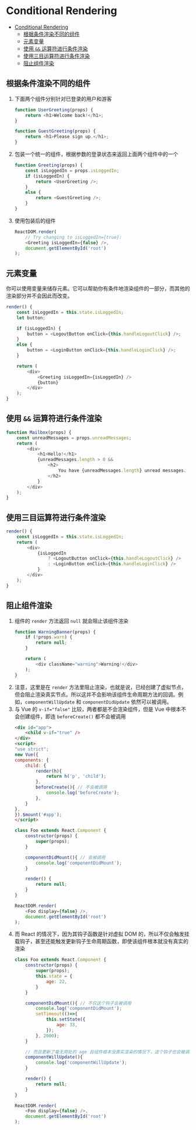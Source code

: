 # Conditional Rendering


<!-- TOC -->

- [Conditional Rendering](#conditional-rendering)
    - [根据条件渲染不同的组件](#根据条件渲染不同的组件)
    - [元素变量](#元素变量)
    - [使用 `&&` 运算符进行条件渲染](#使用--运算符进行条件渲染)
    - [使用三目运算符进行条件渲染](#使用三目运算符进行条件渲染)
    - [阻止组件渲染](#阻止组件渲染)

<!-- /TOC -->


## 根据条件渲染不同的组件
1. 下面两个组件分别针对已登录的用户和游客
    ```js
    function UserGreeting(props) {
        return <h1>Welcome back!</h1>;
    }

    function GuestGreeting(props) {
        return <h1>Please sign up.</h1>;
    }
    ```
2. 包装一个统一的组件，根据参数的登录状态来返回上面两个组件中的一个
    ```js
    function Greeting(props) {
        const isLoggedIn = props.isLoggedIn;
        if (isLoggedIn) {
            return <UserGreeting />;
        }
        else {
            return <GuestGreeting />;
        }
    }
    ```
3. 使用包装后的组件
    ```js
    ReactDOM.render(
        // Try changing to isLoggedIn={true}:
        <Greeting isLoggedIn={false} />,
        document.getElementById('root')
    );
    ```


## 元素变量
你可以使用变量来储存元素。它可以帮助你有条件地渲染组件的一部分，而其他的渲染部分并不会因此而改变。
```js
render() {
    const isLoggedIn = this.state.isLoggedIn;
    let button;

    if (isLoggedIn) {
        button = <LogoutButton onClick={this.handleLogoutClick} />;
    } 
    else {
        button = <LoginButton onClick={this.handleLoginClick} />;
    }

    return (
        <div>
            <Greeting isLoggedIn={isLoggedIn} />
            {button}
        </div>
    );
}
```


## 使用 `&&` 运算符进行条件渲染
```js
function Mailbox(props) {
    const unreadMessages = props.unreadMessages;
    return (
        <div>
            <h1>Hello!</h1>
            {unreadMessages.length > 0 &&
                <h2>
                    You have {unreadMessages.length} unread messages.
                </h2>
            }
        </div>
    );
}
```


## 使用三目运算符进行条件渲染
```js
render() {
    const isLoggedIn = this.state.isLoggedIn;
    return (
        <div>
            {isLoggedIn
                ? <LogoutButton onClick={this.handleLogoutClick} />
                : <LoginButton onClick={this.handleLoginClick} />
            }
        </div>
    );
}
```


## 阻止组件渲染
1. 组件的 `render` 方法返回 `null` 就会阻止该组件渲染
    ```js
    function WarningBanner(props) {
        if (!props.warn) {
            return null;
        }

        return (
            <div className="warning">Warning!</div>
        );
    }
    ```
2. 注意，这里是在 `render` 方法里阻止渲染，也就是说，已经创建了虚拟节点，但会阻止渲染真实节点。所以这并不会影响该组件生命周期方法的回调。例如，`componentWillUpdate` 和 `componentDidUpdate` 依然可以被调用。
3. 与 Vue 的 `v-if="false"` 比较，两者都是不会渲染组件，但是 Vue 中根本不会创建组件，即连 `beforeCreate()` 都不会被调用
    ```html
    <div id="app">
        <child v-if="true" />
    </div>
    <script>
    "use strict";
    new Vue({
    components: {
        child: {
            render(h){
                return h('p', 'child');
            },
            beforeCreate(){ // 不会被调用
                console.log('beforeCreate');
            },
        }
    },
    }).$mount('#app');
    </script>
    ```
    ```js
    class Foo extends React.Component {
        constructor(props) {
            super(props);
        }

        componentDidMount(){ // 会被调用
            console.log('componentDidMount');
        }

        render() {
            return null;
        }
    }

    ReactDOM.render(
        <Foo display={false} />,
        document.getElementById('root')
    );
    ```
4. 而 React 的情况下，因为其钩子函数是针对虚拟 DOM 的，所以不仅会触发挂载钩子，甚至还能触发更新钩子生命周期函数，即使该组件根本就没有真实的渲染
    ```js
    class Foo extends React.Component {
        constructor(props) {
            super(props);
            this.state = {
                age: 22,
            }
        }

        componentDidMount(){ // 不仅这个钩子会被调用
            console.log('componentDidMount');
            setTimeout(()=>{
                this.setState({
                    age: 33,
                });
            }, 2000);
        }

        // 而且更新了毫无用处的 age 且组件根本没真实渲染的情况下，这个钩子也会被调用
        componentWillUpdate(){
            console.log('componentWillUpdate');
        }

        render() {
            return null;
        }
    }

    ReactDOM.render(
        <Foo display={false} />,
        document.getElementById('root')
    );
    ```